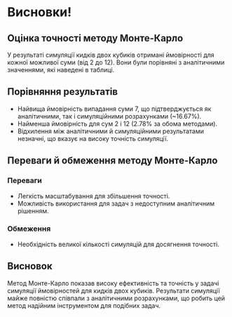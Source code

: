 # Висновки!

## Оцінка точності методу Монте-Карло
У результаті симуляції кидків двох кубиків отримані ймовірності для кожної можливої суми (від 2 до 12). Вони були порівняні з аналітичними значеннями, які наведені в таблиці.

## Порівняння результатів
- Найвища ймовірність випадання суми 7, що підтверджується як аналітичними, так і симуляційними розрахунками (~16.67%).
- Найменша ймовірність для сум 2 і 12 (2.78% за обома методами).
- Відхилення між аналітичними й симуляційними результатами незначні, що вказує на високу точність симуляції.

## Переваги й обмеження методу Монте-Карло

### Переваги
- Легкість масштабування для збільшення точності.
- Можливість використання для задач з недоступним аналітичним рішенням.

### Обмеження
- Необхідність великої кількості симуляцій для досягнення точності.

## Висновок
Метод Монте-Карло показав високу ефективність та точність у задачі симуляції ймовірностей для кидків двох кубиків. Результати симуляції майже повністю співпали з аналітичними розрахунками, що робить цей метод надійним інструментом для подібних задач.